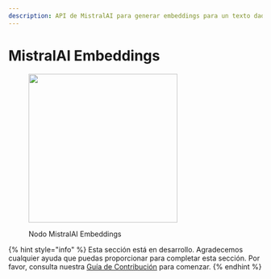 ```yaml
---
description: API de MistralAI para generar embeddings para un texto dado.
---
```


# MistralAI Embeddings

<figure><img src="../../../.gitbook/assets/image (10) (1) (1) (1).png" alt="" width="295"><figcaption><p>Nodo MistralAI Embeddings</p></figcaption></figure>

{% hint style="info" %}
Esta sección está en desarrollo. Agradecemos cualquier ayuda que puedas proporcionar para completar esta sección. Por favor, consulta nuestra [Guía de Contribución](../../../contributing/) para comenzar.
{% endhint %}
